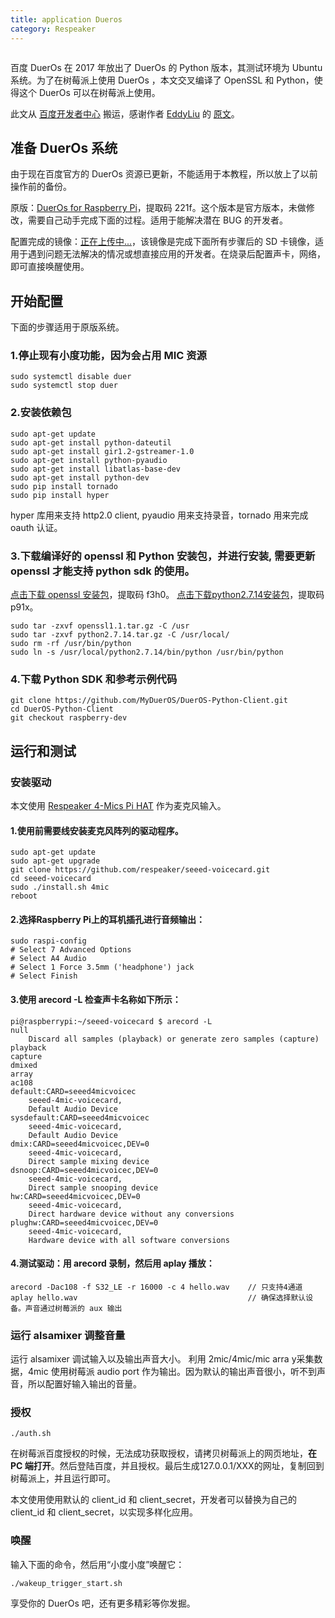 ```yaml
---
title: application Dueros
category: Respeaker
---
```


![]()

百度 DuerOs 在 2017 年放出了 DuerOs 的 Python 版本，其测试环境为 Ubuntu 系统。为了在树莓派上使用 DuerOs ，本文交叉编译了 OpenSSL 和 Python，使得这个 DuerOs 可以在树莓派上使用。

此文从 [百度开发者中心](https://dueros.baidu.com/forum/topic/list) 搬运，感谢作者 [EddyLiu](http://open.duer.baidu.com/forum/user/center/898378) 的 [原文](http://open.duer.baidu.com/forum/topic/show/244796)。

## 准备 DuerOs 系统

由于现在百度官方的 DuerOs 资源已更新，不能适用于本教程，所以放上了以前操作前的备份。

原版：[DuerOs for Raspberry Pi](https://pan.baidu.com/s/16Z0CLhDMqio_3RjGIPRAbQ)，提取码 221f。这个版本是官方版本，未做修改，需要自己动手完成下面的过程。适用于能解决潜在 BUG 的开发者。

配置完成的镜像：[正在上传中...]()，该镜像是完成下面所有步骤后的 SD 卡镜像，适用于遇到问题无法解决的情况或想直接应用的开发者。在烧录后配置声卡，网络，即可直接唤醒使用。

## 开始配置

下面的步骤适用于原版系统。

### 1.停止现有小度功能，因为会占用 MIC 资源

```
sudo systemctl disable duer
sudo systemctl stop duer
```

### 2.安装依赖包

```
sudo apt-get update
sudo apt-get install python-dateutil
sudo apt-get install gir1.2-gstreamer-1.0
sudo apt-get install python-pyaudio
sudo apt-get install libatlas-base-dev
sudo apt-get install python-dev
sudo pip install tornado
sudo pip install hyper
```

hyper 库用来支持 http2.0 client, pyaudio 用来支持录音，tornado 用来完成 oauth 认证。

### 3.下载编译好的 openssl 和 Python 安装包，并进行安装, 需要更新 openssl 才能支持 python sdk 的使用。

[点击下载 openssl 安装包](https://pan.baidu.com/s/13QSqy22X_vrQhB7C7v-vDQ)，提取码 f3h0。
[点击下载python2.7.14安装包](https://pan.baidu.com/s/1wsAR1LG5O7Zlet_pG4mexQ)，提取码 p91x。

```
sudo tar -zxvf openssl1.1.tar.gz -C /usr
sudo tar -zxvf python2.7.14.tar.gz -C /usr/local/
sudo rm -rf /usr/bin/python
sudo ln -s /usr/local/python2.7.14/bin/python /usr/bin/python
```

### 4.下载 Python SDK 和参考示例代码

```
git clone https://github.com/MyDuerOS/DuerOS-Python-Client.git
cd DuerOS-Python-Client
git checkout raspberry-dev
```

## 运行和测试

### 安装驱动

本文使用 [Respeaker 4-Mics Pi HAT](https://item.taobao.com/item.htm?spm=a1z10.1-c.w13838425-11172345252.1.542035bczDBegW&id=557884254210) 作为麦克风输入。

#### 1.使用前需要线安装麦克风阵列的驱动程序。

```
sudo apt-get update
sudo apt-get upgrade
git clone https://github.com/respeaker/seeed-voicecard.git
cd seeed-voicecard
sudo ./install.sh 4mic
reboot
```

#### 2.选择Raspberry Pi上的耳机插孔进行音频输出：

```
sudo raspi-config
# Select 7 Advanced Options
# Select A4 Audio
# Select 1 Force 3.5mm ('headphone') jack
# Select Finish
```

#### 3.使用 arecord -L 检查声卡名称如下所示：

```
pi@raspberrypi:~/seeed-voicecard $ arecord -L
null
    Discard all samples (playback) or generate zero samples (capture)
playback
capture
dmixed
array
ac108
default:CARD=seeed4micvoicec
    seeed-4mic-voicecard,
    Default Audio Device
sysdefault:CARD=seeed4micvoicec
    seeed-4mic-voicecard,
    Default Audio Device
dmix:CARD=seeed4micvoicec,DEV=0
    seeed-4mic-voicecard,
    Direct sample mixing device
dsnoop:CARD=seeed4micvoicec,DEV=0
    seeed-4mic-voicecard,
    Direct sample snooping device
hw:CARD=seeed4micvoicec,DEV=0
    seeed-4mic-voicecard,
    Direct hardware device without any conversions
plughw:CARD=seeed4micvoicec,DEV=0
    seeed-4mic-voicecard,
    Hardware device with all software conversions
```

#### 4.测试驱动：用 arecord 录制，然后用 aplay 播放：

```
arecord -Dac108 -f S32_LE -r 16000 -c 4 hello.wav    // 只支持4通道
aplay hello.wav                                      // 确保选择默认设备。声音通过树莓派的 aux 输出
```

### 运行 alsamixer 调整音量

运行 alsamixer 调试输入以及输出声音大小。 利用 2mic/4mic/mic arra y采集数据，4mic 使用树莓派 audio port 作为输出。因为默认的输出声音很小，听不到声音，所以配置好输入输出的音量。

### 授权

```
./auth.sh
```

在树莓派百度授权的时候，无法成功获取授权，请拷贝树莓派上的网页地址，**在 PC 端打开**。然后登陆百度，并且授权。最后生成127.0.0.1/XXX的网址，复制回到树莓派上，并且运行即可。

本文使用使用默认的 client_id 和 client_secret，开发者可以替换为自己的 client_id 和 client_secret，以实现多样化应用。

### 唤醒

输入下面的命令，然后用“小度小度”唤醒它：

```
./wakeup_trigger_start.sh
```

享受你的 DuerOs 吧，还有更多精彩等你发掘。
